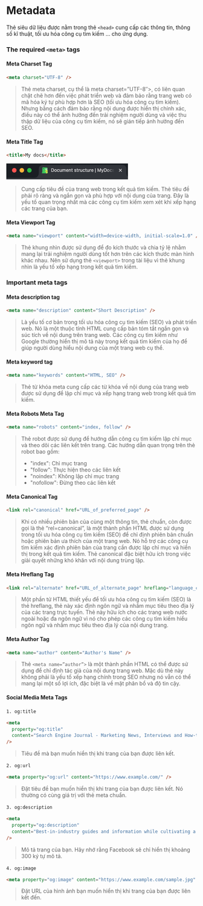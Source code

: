 # Metadata

Thẻ siêu dữ liệu được nằm trong thẻ `<head>` cung cấp các thông tin, thông số kĩ thuật, tối ưu hóa công cụ tìm kiếm ... cho ứng dụng.

### The required `<meta>` tags

#### Meta Charset Tag

```html title='Example'
<meta charset="UTF-8" />
```

> Thẻ meta charset, cụ thể là meta charset=”UTF-8″>, có liên quan chặt chẽ hơn đến việc phát triển web và đảm bảo rằng trang web có mã hóa ký tự phù hợp hơn là SEO (tối ưu hóa công cụ tìm kiếm). Nhưng bằng cách đảm bảo rằng nội dung được hiển thị chính xác, điều này có thể ảnh hưởng đến trải nghiệm người dùng và việc thu thập dữ liệu của công cụ tìm kiếm, nó sẽ gián tiếp ảnh hưởng đến SEO.

#### Meta Title Tag

```html title='Example'
<title>My docs</title>
```

![Caching next](../images/title-tab.png)

> Cung cấp tiêu đề của trang web trong kết quả tìm kiếm. Thẻ tiêu đề phải rõ ràng và ngắn gọn và phù hợp với nội dung của trang. Đây là yếu tố quan trọng nhất mà các công cụ tìm kiếm xem xét khi xếp hạng các trang của bạn.

#### Meta Viewport Tag

```html title='Example'
<meta name="viewport" content="width=device-width, initial-scale=1.0" />
```

> Thẻ khung nhìn được sử dụng để đo kích thước và chia tỷ lệ nhằm mang lại trải nghiệm người dùng tốt hơn trên các kích thước màn hình khác nhau. Nên sử dụng thẻ `<viewport>` trong tài liệu vì thẻ khung nhìn là yếu tố xếp hạng trong kết quả tìm kiếm.

### Important meta tags

#### Meta description tag

```html title='Example'
<meta name="description" content="Short Description" />
```

> Là yếu tố cơ bản trong tối ưu hóa công cụ tìm kiếm (SEO) và phát triển web. Nó là một thuộc tính HTML cung cấp bản tóm tắt ngắn gọn và súc tích về nội dung trên trang web. Các công cụ tìm kiếm như Google thường hiển thị mô tả này trong kết quả tìm kiếm của họ để giúp người dùng hiểu nội dung của một trang web cụ thể.

#### Meta keyword tag

```html title='Example'
<meta name="keywords" content="HTML, SEO" />
```

> Thẻ từ khóa meta cung cấp các từ khóa về nội dung của trang web được sử dụng để lập chỉ mục và xếp hạng trang web trong kết quả tìm kiếm.

#### Meta Robots Meta Tag

```html title='Example'
<meta name="robots" content="index, follow" />
```

> Thẻ robot được sử dụng để hướng dẫn công cụ tìm kiếm lập chỉ mục và theo dõi các liên kết trên trang. Các hướng dẫn quan trọng trên thẻ robot bao gồm:
>
> - "index": Chỉ mục trang
> - "follow": Thực hiện theo các liên kết
> - "noindex": Không lập chỉ mục trang
> - "nofollow": Đừng theo các liên kết

#### Meta Canonical Tag

```html title='Example'
<link rel="canonical" href="URL_of_preferred_page" />
```

> Khi có nhiều phiên bản của cùng một thông tin, thẻ chuẩn, còn được gọi là thẻ “rel=canonical”, là một thành phần HTML được sử dụng trong tối ưu hóa công cụ tìm kiếm (SEO) để chỉ định phiên bản chuẩn hoặc phiên bản ưa thích của một trang web. Nó hỗ trợ các công cụ tìm kiếm xác định phiên bản của trang cần được lập chỉ mục và hiển thị trong kết quả tìm kiếm. Thẻ canonical đặc biệt hữu ích trong việc giải quyết những khó khăn với nội dung trùng lặp.

#### Meta Hreflang Tag

```html title='Example'
<link rel="alternate" href="URL_of_alternate_page" hreflang="language_code" />
```

> Một phần tử HTML thiết yếu để tối ưu hóa công cụ tìm kiếm (SEO) là thẻ hreflang, thẻ này xác định ngôn ngữ và nhắm mục tiêu theo địa lý của các trang trực tuyến. Thẻ này hữu ích cho các trang web nước ngoài hoặc đa ngôn ngữ vì nó cho phép các công cụ tìm kiếm hiểu ngôn ngữ và nhắm mục tiêu theo địa lý của nội dung trang.

#### Meta Author Tag

```html title='Example'
<meta name="author" content="Author's Name" />
```

> Thẻ `<meta name=”author”>` là một thành phần HTML có thể được sử dụng để chỉ định tác giả của nội dung trang web. Mặc dù thẻ này không phải là yếu tố xếp hạng chính trong SEO nhưng nó vẫn có thể mang lại một số lợi ích, đặc biệt là về mặt phân bổ và độ tin cậy.

#### Social Media Meta Tags

`1. og:title`

```html title='Example'
<meta
  property="og:title"
  content="Search Engine Journal - Marketing News, Interviews and How-to Guides"
/>
```

> Tiêu đề mà bạn muốn hiển thị khi trang của bạn được liên kết.

`2. og:url`

```html title='Example'
<meta property="og:url" content="https://www.example.com/" />
```

> Đặt tiêu đề bạn muốn hiển thị khi trang của bạn được liên kết. Nó thường có cùng giá trị với thẻ meta chuẩn.

`3. og:description`

```html title='Example'
<meta
  property="og:description"
  content="Best-in-industry guides and information while cultivating a positive community."
/>
```

> Mô tả trang của bạn. Hãy nhớ rằng Facebook sẽ chỉ hiển thị khoảng 300 ký tự mô tả.

`4. og:image`

```html title='Example'
<meta property="og:image" content="https://www.example.com/sample.jpg" />
```

> Đặt URL của hình ảnh bạn muốn hiển thị khi trang của bạn được liên kết đến.
